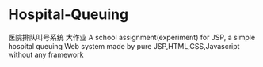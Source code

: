 # Hospital-Queuing
医院排队叫号系统 大作业 A school assignment(experiment) for JSP, a simple hospital queuing Web system made by pure JSP,HTML,CSS,Javascript without any framework
